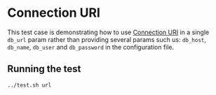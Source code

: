 # Connection URI

This test case is demonstrating how to use [Connection URI](https://www.postgresql.org/docs/current/libpq-connect.html) in a single `db_url` param rather than providing several params such us: `db_host`, `db_name`, `db_user` and `db_password` in the configuration file.

## Running the test

```shell
../test.sh url
```
